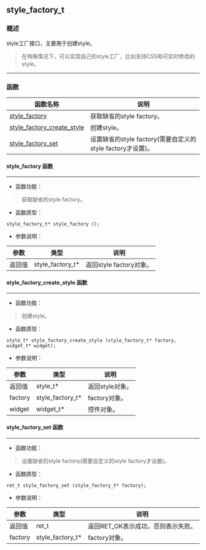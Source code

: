 ## style\_factory\_t
### 概述
style工厂接口，主要用于创建style。
> 在特殊情况下，可以实现自己的style工厂，比如支持CSS和可实时修改的style。

----------------------------------
### 函数
<p id="style_factory_t_methods">

| 函数名称 | 说明 | 
| -------- | ------------ | 
| <a href="#style_factory_t_style_factory">style\_factory</a> | 获取缺省的style factory。 |
| <a href="#style_factory_t_style_factory_create_style">style\_factory\_create\_style</a> | 创建style。 |
| <a href="#style_factory_t_style_factory_set">style\_factory\_set</a> | 设置缺省的style factory(需要自定义的style factory才设置)。 |
#### style\_factory 函数
-----------------------

* 函数功能：

> <p id="style_factory_t_style_factory">获取缺省的style factory。


* 函数原型：

```
style_factory_t* style_factory ();
```

* 参数说明：

| 参数 | 类型 | 说明 |
| -------- | ----- | --------- |
| 返回值 | style\_factory\_t* | 返回style factory对象。 |
#### style\_factory\_create\_style 函数
-----------------------

* 函数功能：

> <p id="style_factory_t_style_factory_create_style">创建style。


* 函数原型：

```
style_t* style_factory_create_style (style_factory_t* factory, widget_t* widget);
```

* 参数说明：

| 参数 | 类型 | 说明 |
| -------- | ----- | --------- |
| 返回值 | style\_t* | 返回style对象。 |
| factory | style\_factory\_t* | factory对象。 |
| widget | widget\_t* | 控件对象。 |
#### style\_factory\_set 函数
-----------------------

* 函数功能：

> <p id="style_factory_t_style_factory_set">设置缺省的style factory(需要自定义的style factory才设置)。


* 函数原型：

```
ret_t style_factory_set (style_factory_t* factory);
```

* 参数说明：

| 参数 | 类型 | 说明 |
| -------- | ----- | --------- |
| 返回值 | ret\_t | 返回RET\_OK表示成功，否则表示失败。 |
| factory | style\_factory\_t* | factory对象。 |
